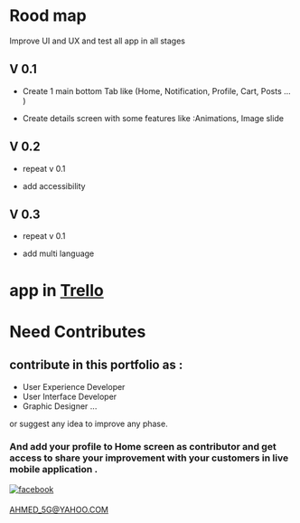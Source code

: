 # Rood map

Improve UI and UX and test all app in all stages

## V 0.1

- Create 1 main bottom Tab like (Home, Notification, Profile, Cart, Posts ... )

- Create details screen with some features like :Animations, Image slide

## V 0.2

- repeat v 0.1

- add accessibility

## V 0.3

- repeat v 0.1

- add multi language

# app in [Trello](https://trello.com/b/LCgVV444/portfolio)

# Need Contributes

## contribute in this portfolio as :

- User Experience Developer
- User Interface Developer
- Graphic Designer
  ...

or suggest any idea to improve any phase.

### And add your profile to Home screen as contributor and get access to share your improvement with your customers in live mobile application .

 <a href="https://www.facebook.com/profile.php?id=100086148849098" target="_blank">
<img src=https://img.shields.io/badge/facebook-%232E87FB.svg?&style=for-the-badge&logo=facebook&logoColor=white alt=facebook style="margin-bottom: 5px;" />
</a>

AHMED_5G@YAHOO.COM

